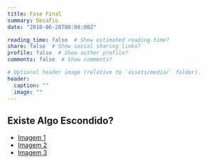 ```yaml
---
title: Fase Final
summary: Desafio
date: "2018-06-28T00:00:00Z"

reading_time: false  # Show estimated reading time?
share: false  # Show social sharing links?
profile: false  # Show author profile?
comments: false  # Show comments?

# Optional header image (relative to `assets/media/` folder).
header:
  caption: ""
  image: ""
---
```


## Existe Algo Escondido?

* [Imagem 1](https://github.com/viniciusmioto/portfolio/raw/master/img/brain_604.ascii.pgm)
* [Imagem 2](https://raw.githubusercontent.com/viniciusmioto/portfolio/master/img/galaxy.pgm)
* [Imagem 3](https://raw.githubusercontent.com/viniciusmioto/portfolio/master/img/venus2.pgm)

